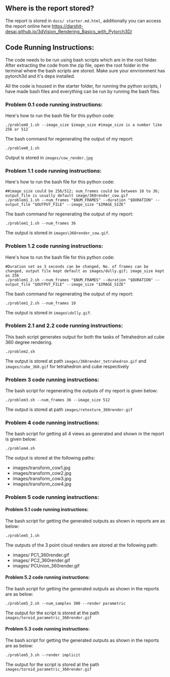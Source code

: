 ## Where is the report stored?

The report is stored in `docs/ starter.md.html`, additionally you can access the report online here https://darshit-desai.github.io/3dVision_Rendering_Basics_with_Pytorch3D/

## Code Running Instructions:

The code needs to be run using bash scripts which are in the root folder. After extracting the code from the zip file, open the root folder in the terminal where the bash scripts are stored. Make sure your envrionment has pytorch3d and it's deps installed.

All the code is housed in the starter folder, for running the python scripts, I have made bash files and everything can be run by running the bash files.

### Problem 0.1 code running instructions:
Here's how to run the bash file for this python code:
    
    ./problem0_1.sh --image_size $image_size #image_size is a number like 256 or 512

The bash command for regenerating the output of my report:

    ./problem0_1.sh

Output is stored in `images/cow_render.jpg`

### Problem 1.1 code running instructions:
Here's how to run the bash file for this python code:

    ##image_size could be 256/512; num_frames could be between 10 to 36; output_file is usually default image/360render_cow.gif    
    ./problem1_1.sh --num_frames "$NUM_FRAMES" --duration "$DURATION" --output_file "$OUTPUT_FILE" --image_size "$IMAGE_SIZE"

The bash command for regenerating the output of my report:

    ./problem1_1.sh --num_frames 36

The output is stored in `images\360render_cow.gif`.

### Problem 1.2 code running instructions:
Here's how to run the bash file for this python code:

    #Duration set as 3 seconds can be changed, No. of frames can be changed, output file kept default as images/dolly.gif; image_size kept as 256
    ./problem1_2.sh --num_frames "$NUM_FRAMES" --duration "$DURATION" --output_file "$OUTPUT_FILE" --image_size "$IMAGE_SIZE"

The bash command for regenerating the output of my report:

    ./problem1_2.sh --num_frames 10

The output is stored in `images\dolly.gif`.

### Problem 2.1 and 2.2 code running instructions:
This bash script generates output for both the tasks of Tetrahedron ad cube 360 degree rendering.

    ./problem2.sh

The output is stored at path `images/360render_tetrahedron.gif` and `images/cube_360.gif` for tetrahedron and cube respectively

### Problem 3 code running instructions:
The bash script for regenerating the outputs of my report is given below:

    ./problem3.sh --num_frames 36 --image_size 512

The output is stored at path `images/retexture_360render.gif`

### Problem 4 code running instructions:
The bash script for getting all 4 views as generated and shown in the report is given below:

    ./problem4.sh

The output is stored at the following paths:

* images/transform_cow1.jpg
* images/transform_cow2.jpg
* images/transform_cow3.jpg
* images/transform_cow4.jpg

### Problem 5 code running instructions:

#### Problem 5.1 code running instructions:
The bash script for getting the generated outputs as shown in reports are as below:

    ./problem5_1.sh

The outputs of the 3 point cloud renders are stored at the following path:

* images/ PC1_360render.gif
* images/ PC2_360render.gif
* images/ PCUnion_360render.gif

#### Problem 5.2 code running instructions:
The bash script for getting the generated outputs as shown in the reports are as below:

    ./problem5_2.sh --num_samples 300 --render parametric

The output for the script is stored at the path `images/toroid_parametric_360render.gif`

#### Problem 5.3 code running instructions:
The bash script for getting the generated outputs as shown in the reports are as below:

    ./problem5_3.sh --render implicit

The output for the script is stored at the path `images/toroid_parametric_360render.gif`



